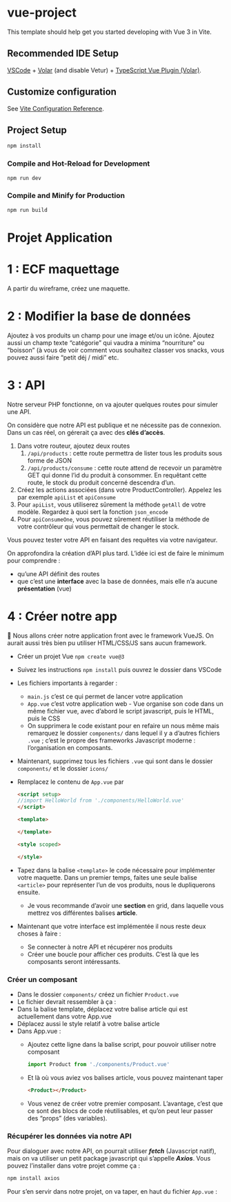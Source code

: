 # vue-project

This template should help get you started developing with Vue 3 in Vite.

## Recommended IDE Setup

[VSCode](https://code.visualstudio.com/) + [Volar](https://marketplace.visualstudio.com/items?itemName=Vue.volar) (and disable Vetur) + [TypeScript Vue Plugin (Volar)](https://marketplace.visualstudio.com/items?itemName=Vue.vscode-typescript-vue-plugin).

## Customize configuration

See [Vite Configuration Reference](https://vitejs.dev/config/).

## Project Setup

```sh
npm install
```

### Compile and Hot-Reload for Development

```sh
npm run dev
```

### Compile and Minify for Production

```sh
npm run build
```


# Projet Application

# 1 : ECF maquettage

A partir du wireframe, créez une maquette.

# 2 : Modifier la base de données

Ajoutez à vos produits un champ pour une image et/ou un icône. Ajoutez aussi un champ texte “catégorie” qui vaudra a minima “nourriture” ou “boisson” (à vous de voir comment vous souhaitez classer vos snacks, vous pouvez aussi faire “petit déj / midi” etc.

# 3 : API

Notre serveur PHP fonctionne, on va ajouter quelques routes pour simuler une API.

On considère que notre API est publique et ne nécessite pas de connexion. Dans un cas réel, on gérerait ça avec des **clés d’accès**.

1. Dans votre routeur, ajoutez deux routes
    1. `/api/products` : cette route permettra de lister tous les produits sous forme de JSON
    2. `/api/products/consume` : cette route attend de recevoir un paramètre GET qui donne l’id du produit à consommer. En requêtant cette route, le stock du produit concerné descendra d’un.
2. Créez les actions associées (dans votre ProductController). Appelez les par exemple `apiList` et `apiConsume`
3. Pour `apiList`, vous utiliserez sûrement la méthode `getAll` de votre modèle. Regardez à quoi sert la fonction `json_encode`
4. Pour `apiConsumeOne`, vous pouvez sûrement réutiliser la méthode de votre contrôleur qui vous permettait de changer le stock.

Vous pouvez tester votre API en faisant des requêtes via votre navigateur.

On approfondira la création d’API plus tard. L’idée ici est de faire le minimum pour comprendre :

- qu’une API définit des routes
- que c’est une **interface** avec la base de données, mais elle n’a aucune **présentation** (vue)

# 4 : Créer notre app

<aside>
📎 Nous allons créer notre application front avec le framework VueJS. On aurait aussi très bien pu utiliser HTML/CSS/JS sans aucun framework.

</aside>

- Créer un projet Vue `npm create vue@3`
- Suivez les instructions `npm install` puis ouvrez le dossier dans VSCode
- Les fichiers importants à regarder :
    - `main.js` c’est ce qui permet de lancer votre application
    - `App.vue` c’est votre application web - Vue organise son code dans un même fichier vue, avec d’abord le script javascript, puis le HTML, puis le CSS
    - On supprimera le code existant pour en refaire un nous même mais remarquez le dossier `components/` dans lequel il y a d’autres fichiers `.vue` ; c’est le propre des frameworks Javascript moderne : l’organisation en composants.
- Maintenant, supprimez tous les fichiers `.vue` qui sont dans le dossier `components/` et le dossier `icons/`
- Remplacez le contenu de `App.vue` par
    
    ```html
    <script setup>
    //import HelloWorld from './components/HelloWorld.vue'
    </script>
    
    <template>
    
    </template>
    
    <style scoped>
    
    </style>
    ```
    
- Tapez dans la balise `<template>` le code nécessaire pour implémenter votre maquette. Dans un premier temps, faites une seule balise `<article>` pour représenter l’un de vos produits, nous le dupliquerons ensuite.
    - Je vous recommande d’avoir une **section** en grid, dans laquelle vous mettrez vos différentes balises **article**.
- Maintenant que votre interface est implémentée il nous reste deux choses à faire :
    - Se connecter à notre API et récupérer nos produits
    - Créer une boucle pour afficher ces produits. C’est là que les composants seront intéressants.

### Créer un composant

- Dans le dossier `components/` créez un fichier `Product.vue`
- Le fichier devrait ressembler à ça :
- Dans la balise template, déplacez votre balise article qui est actuellement dans votre App.vue
- Déplacez aussi le style relatif à votre balise article
- Dans App.vue :
    - Ajoutez cette ligne dans la balise script, pour pouvoir utiliser notre composant
        
        ```jsx
        import Product from './components/Product.vue'
        ```
        
    - Et là où vous aviez vos balises article, vous pouvez maintenant taper
        
        ```html
        <Product></Product>
        ```
        
    - Vous venez de créer votre premier composant. L’avantage, c’est que ce sont des blocs de code réutilisables, et qu’on peut leur passer des “props” (des variables).


### Récupérer les données via notre API

Pour dialoguer avec notre API, on pourrait utiliser ***fetch*** (Javascript natif), mais on va utiliser un petit package javascript qui s’appelle ***Axios***. Vous pouvez l’installer dans votre projet comme ça :

```bash
npm install axios
```

Pour s’en servir dans notre projet, on va taper, en haut du fichier `App.vue` :